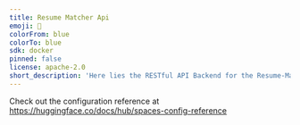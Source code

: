 ```yaml
---
title: Resume Matcher Api
emoji: 🐢
colorFrom: blue
colorTo: blue
sdk: docker
pinned: false
license: apache-2.0
short_description: 'Here lies the RESTful API Backend for the Resume-Matcher '
---
```


Check out the configuration reference at https://huggingface.co/docs/hub/spaces-config-reference
